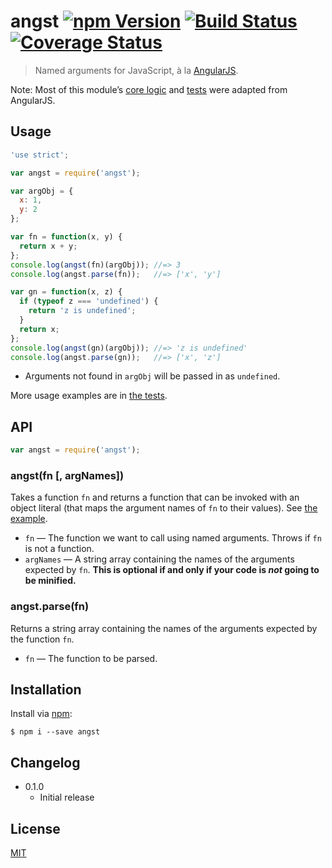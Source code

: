 # angst [![npm Version](http://img.shields.io/npm/v/angst.svg?style=flat)](https://www.npmjs.org/package/angst) [![Build Status](https://img.shields.io/travis/yuanqing/angst.svg?style=flat)](https://travis-ci.org/yuanqing/angst) [![Coverage Status](https://img.shields.io/coveralls/yuanqing/angst.svg?style=flat)](https://coveralls.io/r/yuanqing/angst)

> Named arguments for JavaScript, &agrave; la [AngularJS](https://angularjs.org/).

Note: Most of this module&rsquo;s [core logic](https://github.com/angular/angular.js/blob/6874cca1589a2a4c28f3caa036897c70e57763ef/src/auto/injector.js#L65-L117) and [tests](https://github.com/angular/angular.js/blob/ebde4681bd55683544611a5d358a9be916de1f21/test/auto/injectorSpec.js#L168-L247) were adapted from AngularJS.

## Usage

```js
'use strict';

var angst = require('angst');

var argObj = {
  x: 1,
  y: 2
};

var fn = function(x, y) {
  return x + y;
};
console.log(angst(fn)(argObj)); //=> 3
console.log(angst.parse(fn));   //=> ['x', 'y']

var gn = function(x, z) {
  if (typeof z === 'undefined') {
    return 'z is undefined';
  }
  return x;
};
console.log(angst(gn)(argObj)); //=> 'z is undefined'
console.log(angst.parse(gn));   //=> ['x', 'z']
```

- Arguments not found in `argObj` will be passed in as `undefined`.

More usage examples are in [the tests](https://github.com/yuanqing/angst/blob/master/test/index.js).

## API

```js
var angst = require('angst');
```

### angst(fn [, argNames])

Takes a function `fn` and returns a function that can be invoked with an object literal (that maps the argument names of `fn` to their values). See [the example](#usage).

- `fn` &mdash; The function we want to call using named arguments. Throws if `fn` is not a function.
- `argNames` &mdash; A string array containing the names of the arguments expected by `fn`. **This is optional if and only if your code is *not* going to be minified.**

### angst.parse(fn)

Returns a string array containing the names of the arguments expected by the function `fn`.

- `fn` &mdash; The function to be parsed.

## Installation

Install via [npm](https://npmjs.com/):

```
$ npm i --save angst
```

## Changelog

- 0.1.0
  - Initial release

## License

[MIT](https://github.com/yuanqing/angst/blob/master/LICENSE)
